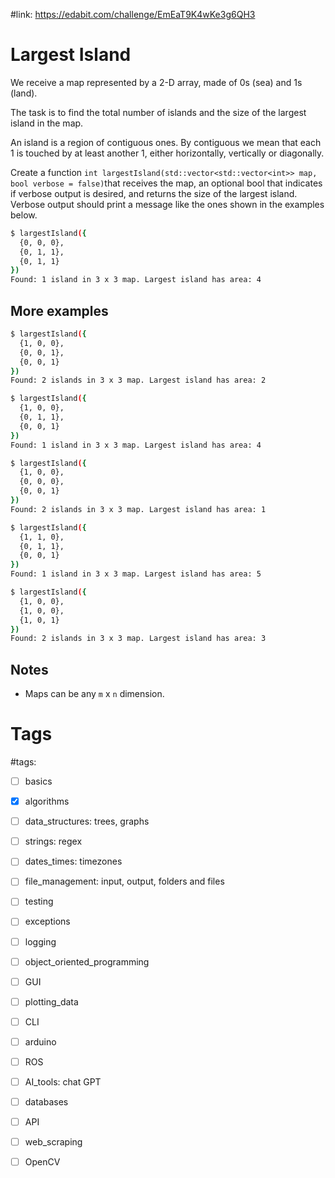#link: https://edabit.com/challenge/EmEaT9K4wKe3g6QH3

# Largest Island

We receive a map represented by a 2-D array, made of 0s (sea) and 1s (land). 

The task is to find the total number of islands and the size of the largest island in the map.

An island is a region of contiguous ones. By contiguous we mean that each 1 is touched by at least another 1, either horizontally, vertically or diagonally. 

Create a function `int largestIsland(std::vector<std::vector<int>> map, bool verbose = false)`that receives the map, an optional bool that indicates if verbose output is desired, and returns the size of the largest island. Verbose output should print a message like the ones shown in the examples below.

```bash
$ largestIsland({
  {0, 0, 0},
  {0, 1, 1},
  {0, 1, 1}
})
Found: 1 island in 3 x 3 map. Largest island has area: 4
```

## More examples

```bash
$ largestIsland({
  {1, 0, 0},
  {0, 0, 1},
  {0, 0, 1}
})
Found: 2 islands in 3 x 3 map. Largest island has area: 2
```

```bash
$ largestIsland({
  {1, 0, 0},
  {0, 1, 1},
  {0, 0, 1}
})
Found: 1 island in 3 x 3 map. Largest island has area: 4
```

```bash
$ largestIsland({
  {1, 0, 0},
  {0, 0, 0},
  {0, 0, 1}
})
Found: 2 islands in 3 x 3 map. Largest island has area: 1
```

```bash
$ largestIsland({
  {1, 1, 0},
  {0, 1, 1},
  {0, 0, 1}
})
Found: 1 island in 3 x 3 map. Largest island has area: 5
```

```bash
$ largestIsland({
  {1, 0, 0},
  {1, 0, 0},
  {1, 0, 1}
})
Found: 2 islands in 3 x 3 map. Largest island has area: 3
```

## Notes

* Maps can be any `m` x `n` dimension.



# Tags
#tags: 

- [ ] basics

- [x] algorithms
- [ ] data_structures: trees, graphs
- [ ] strings: regex
- [ ] dates_times: timezones
- [ ] file_management: input, output, folders and files
- [ ] testing
- [ ] exceptions
- [ ] logging
- [ ] object_oriented_programming
- [ ] GUI
- [ ] plotting_data
- [ ] CLI
- [ ] arduino
- [ ] ROS
- [ ] AI_tools: chat GPT
- [ ] databases
- [ ] API
- [ ] web_scraping
- [ ] OpenCV